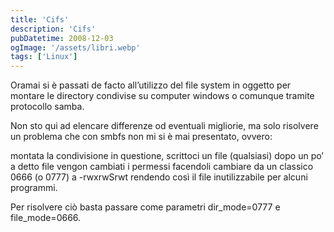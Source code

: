 ```yaml
---
title: 'Cifs'
description: 'Cifs'
pubDatetime: 2008-12-03
ogImage: '/assets/libri.webp'
tags: ['Linux']
---
```


Oramai si è passati de facto all’utilizzo del file system in oggetto per montare le directory condivise su computer windows o comunque tramite protocollo samba.

Non sto qui ad elencare differenze od eventuali migliorie, ma solo risolvere un problema che con smbfs non mi si è mai presentato, ovvero:

montata la condivisione in questione, scrittoci un file (qualsiasi) dopo un po’ a detto file vengon cambiati i permessi facendoli cambiare da un classico 0666 (o 0777) a -rwxrwSrwt rendendo così il file inutilizzabile per alcuni programmi.

Per risolvere ciò basta passare come parametri dir_mode=0777 e file_mode=0666.
